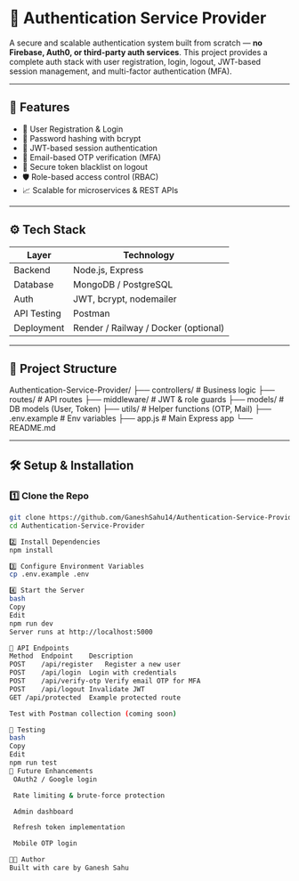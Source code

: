 # 🔐 Authentication Service Provider

A secure and scalable authentication system built from scratch — **no Firebase, Auth0, or third-party auth services**. This project provides a complete auth stack with user registration, login, logout, JWT-based session management, and multi-factor authentication (MFA).

---

## 🚀 Features

- 🔑 User Registration & Login
- 🔐 Password hashing with bcrypt
- 🧾 JWT-based session authentication
- 📧 Email-based OTP verification (MFA)
- 🚫 Secure token blacklist on logout
- 🛡️ Role-based access control (RBAC)
- 📈 Scalable for microservices & REST APIs

---

## ⚙️ Tech Stack

| Layer       | Technology              |
|-------------|--------------------------|
| Backend     | Node.js, Express         |
| Database    | MongoDB / PostgreSQL     |
| Auth        | JWT, bcrypt, nodemailer  |
| API Testing | Postman                  |
| Deployment  | Render / Railway / Docker (optional) |

---

## 📂 Project Structure

Authentication-Service-Provider/
├── controllers/ # Business logic
├── routes/ # API routes
├── middleware/ # JWT & role guards
├── models/ # DB models (User, Token)
├── utils/ # Helper functions (OTP, Mail)
├── .env.example # Env variables
├── app.js # Main Express app
└── README.md


---

## 🛠 Setup & Installation

### 1️⃣ Clone the Repo

```bash
git clone https://github.com/GaneshSahu14/Authentication-Service-Provider.git
cd Authentication-Service-Provider

2️⃣ Install Dependencies
npm install

3️⃣ Configure Environment Variables
cp .env.example .env

4️⃣ Start the Server
bash
Copy
Edit
npm run dev
Server runs at http://localhost:5000

🔐 API Endpoints
Method	Endpoint	Description
POST	/api/register	Register a new user
POST	/api/login	Login with credentials
POST	/api/verify-otp	Verify email OTP for MFA
POST	/api/logout	Invalidate JWT
GET	/api/protected	Example protected route

Test with Postman collection (coming soon)

🧪 Testing
bash
Copy
Edit
npm run test
🔮 Future Enhancements
 OAuth2 / Google login

 Rate limiting & brute-force protection

 Admin dashboard

 Refresh token implementation

 Mobile OTP login

🧑‍💻 Author
Built with care by Ganesh Sahu
